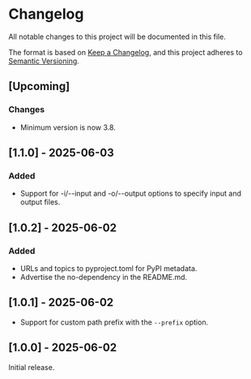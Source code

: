 # Changelog
All notable changes to this project will be documented in this file.

The format is based on [Keep a Changelog](https://keepachangelog.com/en/1.1.0/),
and this project adheres to [Semantic Versioning](https://semver.org/spec/v2.0.0.html).


## [Upcoming]
### Changes
- Minimum version is now 3.8.

## [1.1.0] - 2025-06-03
### Added
- Support for -i/--input and -o/--output options to specify input and output files.

## [1.0.2] - 2025-06-02
### Added
- URLs and topics to pyproject.toml for PyPI metadata.
- Advertise the no-dependency in the README.md.

## [1.0.1] - 2025-06-02
- Support for custom path prefix with the `--prefix` option.
## [1.0.0] - 2025-06-02
Initial release.

